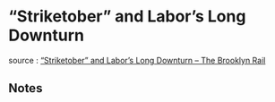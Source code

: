 # “Striketober” and Labor’s Long Downturn

source
: [“Striketober” and Labor’s Long Downturn – The Brooklyn Rail](https://brooklynrail.org/2021/12/field-notes/Striketober-and-Labors-Long-Downturn)


## Notes
